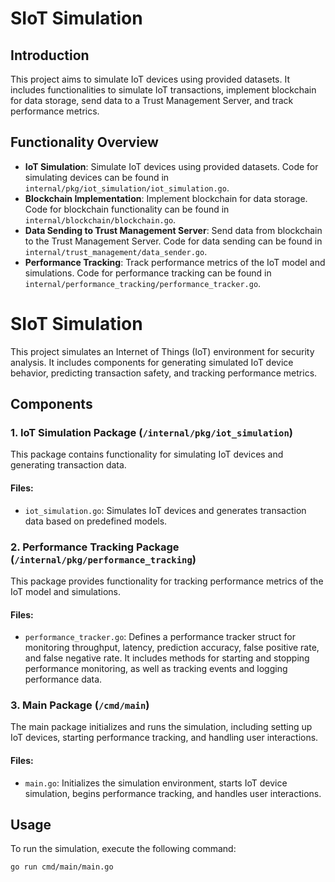 # SIoT Simulation

## Introduction
This project aims to simulate IoT devices using provided datasets. It includes functionalities to simulate IoT transactions, implement blockchain for data storage, send data to a Trust Management Server, and track performance metrics.

## Functionality Overview
- **IoT Simulation**: Simulate IoT devices using provided datasets. Code for simulating devices can be found in `internal/pkg/iot_simulation/iot_simulation.go`.
- **Blockchain Implementation**: Implement blockchain for data storage. Code for blockchain functionality can be found in `internal/blockchain/blockchain.go`.
- **Data Sending to Trust Management Server**: Send data from blockchain to the Trust Management Server. Code for data sending can be found in `internal/trust_management/data_sender.go`.
- **Performance Tracking**: Track performance metrics of the IoT model and simulations. Code for performance tracking can be found in `internal/performance_tracking/performance_tracker.go`.

# SIoT Simulation

This project simulates an Internet of Things (IoT) environment for security analysis. It includes components for generating simulated IoT device behavior, predicting transaction safety, and tracking performance metrics.

## Components

### 1. IoT Simulation Package (`/internal/pkg/iot_simulation`)

This package contains functionality for simulating IoT devices and generating transaction data.

#### Files:
- `iot_simulation.go`: Simulates IoT devices and generates transaction data based on predefined models.

### 2. Performance Tracking Package (`/internal/pkg/performance_tracking`)

This package provides functionality for tracking performance metrics of the IoT model and simulations.

#### Files:
- `performance_tracker.go`: Defines a performance tracker struct for monitoring throughput, latency, prediction accuracy, false positive rate, and false negative rate. It includes methods for starting and stopping performance monitoring, as well as tracking events and logging performance data.

### 3. Main Package (`/cmd/main`)

The main package initializes and runs the simulation, including setting up IoT devices, starting performance tracking, and handling user interactions.

#### Files:
- `main.go`: Initializes the simulation environment, starts IoT device simulation, begins performance tracking, and handles user interactions.

## Usage

To run the simulation, execute the following command:

```bash
go run cmd/main/main.go
